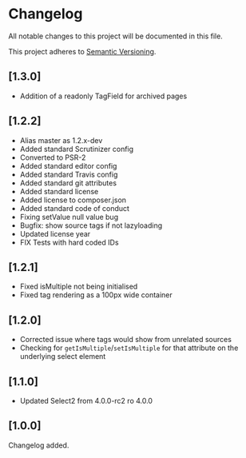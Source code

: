 # Changelog

All notable changes to this project will be documented in this file.

This project adheres to [Semantic Versioning](http://semver.org/).

## [1.3.0]

* Addition of a readonly TagField for archived pages

## [1.2.2]

- Alias master as 1.2.x-dev
- Added standard Scrutinizer config
- Converted to PSR-2
- Added standard editor config
- Added standard Travis config
- Added standard git attributes
- Added standard license
- Added license to composer.json
- Added standard code of conduct
- Fixing setValue null value bug
- Bugfix: show source tags if not lazyloading
- Updated license year
- FIX Tests with hard coded IDs

## [1.2.1]

- Fixed isMultiple not being initialised
- Fixed tag rendering as a 100px wide container

## [1.2.0]

- Corrected issue where tags would show from unrelated sources
- Checking for `getIsMultiple`/`setIsMultiple` for that attribute on the underlying select element

## [1.1.0]

- Updated Select2 from 4.0.0-rc2 ro 4.0.0

## [1.0.0]

Changelog added.
